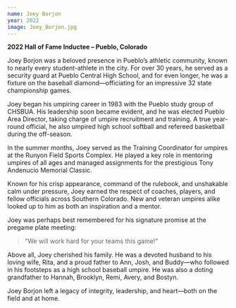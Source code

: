 ```yaml
---
name: Joey Borjon
year: 2022
image: Joey_Borjon.jpg
---
```


**2022 Hall of Fame Inductee – Pueblo, Colorado**

Joey Borjon was a beloved presence in Pueblo’s athletic community, known to nearly every student-athlete in the city. For over 30 years, he served as a security guard at Pueblo Central High School, and for even longer, he was a fixture on the baseball diamond—officiating for an impressive 32 state championship games.

Joey began his umpiring career in 1983 with the Pueblo study group of CHSBUA. His leadership soon became evident, and he was elected Pueblo Area Director, taking charge of umpire recruitment and training. A true year-round official, he also umpired high school softball and refereed basketball during the off-season.

In the summer months, Joey served as the Training Coordinator for umpires at the Runyon Field Sports Complex. He played a key role in mentoring umpires of all ages and managed assignments for the prestigious Tony Andenucio Memorial Classic.

Known for his crisp appearance, command of the rulebook, and unshakable calm under pressure, Joey earned the respect of coaches, players, and fellow officials across Southern Colorado. New and veteran umpires alike looked up to him as both an inspiration and a mentor.

Joey was perhaps best remembered for his signature promise at the pregame plate meeting:  
> “We will work hard for your teams this game!”

Above all, Joey cherished his family. He was a devoted husband to his loving wife, Rita, and a proud father to Ann, Josh, and Buddy—who followed in his footsteps as a high school baseball umpire. He was also a doting grandfather to Hannah, Brooklyn, Remi, Avery, and Bostyn.

Joey Borjon left a legacy of integrity, leadership, and heart—both on the field and at home.